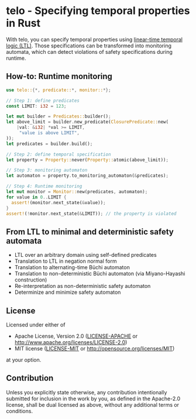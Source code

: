 # telo - Specifying temporal properties in Rust

With telo, you can specify temporal properties using [linear-time temporal logic (LTL)](https://en.wikipedia.org/wiki/Linear_temporal_logic).
Those specifications can be transformed into monitoring automata, which can detect violations of safety specifications during runtime.


## How-to: Runtime monitoring

```rust
use telo::{*, predicate::*, monitor::*};

// Step 1: define predicates
const LIMIT: i32 = 123;

let mut builder = Predicates::builder();
let above_limit = builder.new_predicate(ClosurePredicate::new(
    |val: &i32| *val >= LIMIT,
     "value is above LIMIT",
));
let predicates = builder.build();

// Step 2: define temporal specification
let property = Property::never(Property::atomic(above_limit));

// Step 3: monitoring automaton
let automaton = property.to_monitoring_automaton(&predicates);

// Step 4: Runtime monitoring
let mut monitor = Monitor::new(predicates, automaton);
for value in 0..LIMIT {
  assert!(monitor.next_state(&value));
}
assert!(!monitor.next_state(&LIMIT)); // the property is violated
```

## From LTL to minimal and deterministic safety automata

* LTL over an arbitrary domain using self-defined predicates
* Translation to LTL in negation normal form
* Translation to alternating-time Büchi automaton
* Translation to non-deterministic Büchi automaton (via Miyano-Hayashi construction)
* Re-interpretation as non-deterministic safety automaton
* Determinize and minimize safety automaton

## License

Licensed under either of

 * Apache License, Version 2.0
   ([LICENSE-APACHE](LICENSE-APACHE) or <http://www.apache.org/licenses/LICENSE-2.0>)
 * MIT license
   ([LICENSE-MIT](LICENSE-MIT) or <http://opensource.org/licenses/MIT>)

at your option.

## Contribution

Unless you explicitly state otherwise, any contribution intentionally submitted
for inclusion in the work by you, as defined in the Apache-2.0 license, shall be
dual licensed as above, without any additional terms or conditions.